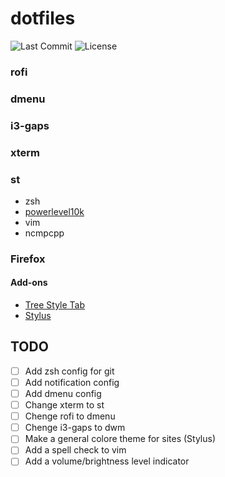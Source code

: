 # dotfiles
![Last Commit](https://img.shields.io/github/last-commit/think4web/dotfiles?color=blue&style=flat-square)
![License](https://img.shields.io/github/license/think4web/dotfiles?color=blue&style=flat-square)
### rofi
### dmenu
### i3-gaps
### xterm 
### st
- zsh
- [powerlevel10k](https://github.com/romkatv/powerlevel10k)
- vim
- ncmpcpp
### Firefox

#### Add-ons
- [Tree Style Tab](https://addons.mozilla.org/en-US/firefox/addon/tree-style-tab/)
- [Stylus](https://addons.mozilla.org/en-US/firefox/addon/styl-us/)



## TODO
- [ ] Аdd zsh config for git
- [ ] Аdd notification config
- [ ] Add dmenu config
- [ ] Change xterm to st
- [ ] Chenge rofi to dmenu
- [ ] Chenge i3-gaps to dwm
- [ ] Make a general colore theme for sites (Stylus)
- [ ] Add a spell check to vim
- [ ] Add a volume/brightness level indicator
